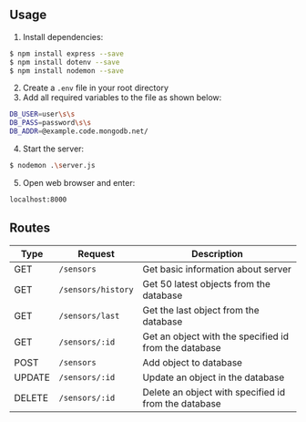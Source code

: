 
## Usage
1. Install dependencies:
```sh
$ npm install express --save
$ npm install dotenv --save
$ npm install nodemon --save
``` 
2. Create a `.env` file in your root directory
3. Add all required variables to the file as shown below:
```sh
DB_USER=user\s\s
DB_PASS=password\s\s
DB_ADDR=@example.code.mongodb.net/
```
4. Start the server:
```sh
$ nodemon .\server.js
```
5. Open web browser and enter:
```sh
localhost:8000
```
    
## Routes
|Type                |Request                          |Description                         |
|----------------|-------------------------------|-----------------------------|
|GET|`/sensors`            |Get basic information about server            |
|GET          |`/sensors/history`            |Get 50 latest objects from the database            |
|GET          |`/sensors/last`|Get the last object from the database|
|GET|`/sensors/:id`               |Get an object with the specified id from the database 
|POST|`/sensors`                  |Add object to database 
|UPDATE|`/sensors/:id`            |Update an object in the database 
|DELETE|`/sensors/:id`            |Delete an object with specified id from the database 
